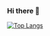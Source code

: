 ### Hi there 👋

<!-- ![nilumbra's GitHub stats](https://github-readme-stats.vercel.app/api?username=nilumbra&count_private=true&show_icons=true&theme=vue) -->
[![Top Langs](https://github-readme-stats.vercel.app/api/top-langs/?username=nilumbra)](https://github.com/nilumbra/github-readme-stats)
<!--
**nilumbra/nilumbra** is a ✨ _special_ ✨ repository because its `README.md` (this file) appears on your GitHub profile.

Here are some ideas to get you started:

- 🔭 I’m currently working on ...
- 🌱 I’m currently learning ...
- 👯 I’m looking to collaborate on ...
- 🤔 I’m looking for help with ...
- 💬 Ask me about ...
- 📫 How to reach me: ...
- 😄 Pronouns: ...
- ⚡ Fun fact: ...
-->
